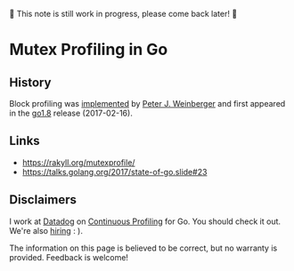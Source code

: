 🚧 This note is still work in progress, please come back later! 🚧

# Mutex Profiling in Go

## History

Block profiling was [implemented](https://go-review.googlesource.com/c/go/+/29650/) by [Peter J. Weinberger](https://en.wikipedia.org/wiki/Peter_J._Weinberger) and first appeared in the [go1.8](https://golang.org/doc/go1.8#mutex_prof) release (2017-02-16).

## Links

- https://rakyll.org/mutexprofile/
- https://talks.golang.org/2017/state-of-go.slide#23

## Disclaimers

I work at [Datadog](https://www.datadoghq.com/) on [Continuous Profiling](https://www.datadoghq.com/product/code-profiling/) for Go. You should check it out. We're also [hiring](https://www.datadoghq.com/jobs-engineering/#all&all_locations) : ).

The information on this page is believed to be correct, but no warranty is provided. Feedback is welcome!